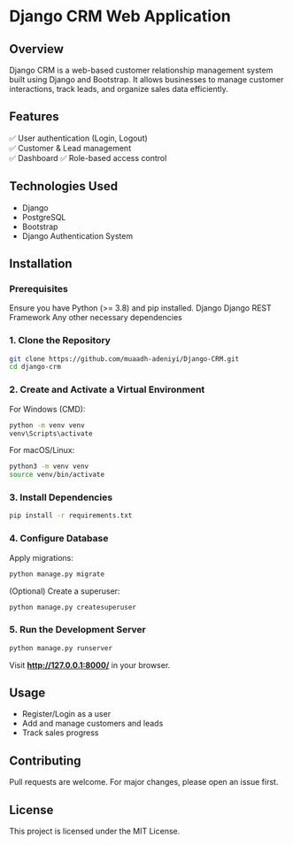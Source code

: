 # Django CRM Web Application

## Overview
Django CRM is a web-based customer relationship management system built using Django and Bootstrap. It allows businesses to manage customer interactions, track leads, and organize sales data efficiently.

## Features
✅ User authentication (Login, Logout)  
✅ Customer & Lead management  
✅ Dashboard 
✅ Role-based access control  

## Technologies Used
- Django  
- PostgreSQL   
- Bootstrap  
- Django Authentication System  

## Installation

### Prerequisites
Ensure you have Python (>= 3.8) and pip installed.
Django
Django REST Framework
Any other necessary dependencies

### 1. Clone the Repository
```sh
git clone https://github.com/muaadh-adeniyi/Django-CRM.git
cd django-crm
```

### 2. Create and Activate a Virtual Environment
For Windows (CMD):
```sh
python -m venv venv
venv\Scripts\activate
```
For macOS/Linux:
```sh
python3 -m venv venv
source venv/bin/activate
```

### 3. Install Dependencies
```sh
pip install -r requirements.txt
```

### 4. Configure Database
Apply migrations:
```sh
python manage.py migrate
```
(Optional) Create a superuser:
```sh
python manage.py createsuperuser
```

### 5. Run the Development Server
```sh
python manage.py runserver
```
Visit **http://127.0.0.1:8000/** in your browser.

## Usage
- Register/Login as a user  
- Add and manage customers and leads  
- Track sales progress  

## Contributing
Pull requests are welcome. For major changes, please open an issue first.

## License
This project is licensed under the MIT License.
